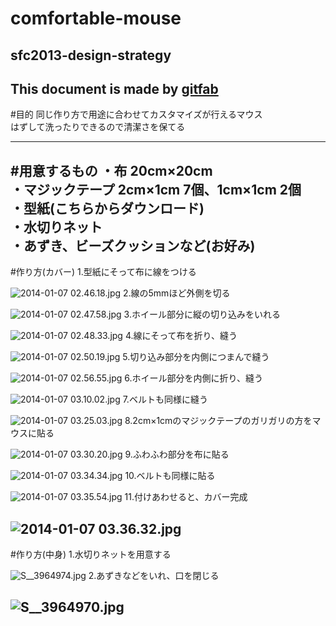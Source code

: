 # comfortable-mouse
## sfc2013-design-strategy   
This document is made by [gitfab](http://gitfab.org)
---
#目的
同じ作り方で用途に合わせてカスタマイズが行えるマウス<br>
はずして洗ったりできるので清潔さを保てる<br>

---
#用意するもの
・布 20cm×20cm<br>
・マジックテープ 2cm×1cm 7個、1cm×1cm 2個<br>
・型紙(こちらからダウンロード)<br>
・水切りネット<br>
・あずき、ビーズクッションなど(お好み)
---
#作り方(カバー)
1.型紙にそって布に線をつける<br>


![2014-01-07 02.46.18.jpg](https://raw.github.com/nanmpdrk/comfortable-mouse/master/gitfab/resources/2014-01-07-02.46.18.jpg)
2.線の5mmほど外側を切る

![2014-01-07 02.47.58.jpg](https://raw.github.com/nanmpdrk/comfortable-mouse/master/gitfab/resources/2014-01-07-02.47.58.jpg)
3.ホイール部分に縦の切り込みをいれる

![2014-01-07 02.48.33.jpg](https://raw.github.com/nanmpdrk/comfortable-mouse/master/gitfab/resources/2014-01-07-02.48.33.jpg)
4.線にそって布を折り、縫う

![2014-01-07 02.50.19.jpg](https://raw.github.com/nanmpdrk/comfortable-mouse/master/gitfab/resources/2014-01-07-02.50.19.jpg)
5.切り込み部分を内側につまんで縫う

![2014-01-07 02.56.55.jpg](https://raw.github.com/nanmpdrk/comfortable-mouse/master/gitfab/resources/2014-01-07-02.56.55.jpg)
6.ホイール部分を内側に折り、縫う

![2014-01-07 03.10.02.jpg](https://raw.github.com/nanmpdrk/comfortable-mouse/master/gitfab/resources/2014-01-07-03.10.02.jpg)
7.ベルトも同様に縫う

![2014-01-07 03.25.03.jpg](https://raw.github.com/nanmpdrk/comfortable-mouse/master/gitfab/resources/2014-01-07-03.25.03.jpg)
8.2cm×1cmのマジックテープのガリガリの方をマウスに貼る

![2014-01-07 03.30.20.jpg](https://raw.github.com/nanmpdrk/comfortable-mouse/master/gitfab/resources/2014-01-07-03.30.20.jpg)
9.ふわふわ部分を布に貼る

![2014-01-07 03.34.34.jpg](https://raw.github.com/nanmpdrk/comfortable-mouse/master/gitfab/resources/2014-01-07-03.34.34.jpg)
10.ベルトも同様に貼る

![2014-01-07 03.35.54.jpg](https://raw.github.com/nanmpdrk/comfortable-mouse/master/gitfab/resources/2014-01-07-03.35.54.jpg)
11.付けあわせると、カバー完成

![2014-01-07 03.36.32.jpg](https://raw.github.com/nanmpdrk/comfortable-mouse/master/gitfab/resources/2014-01-07-03.36.32.jpg)
---
#作り方(中身)
1.水切りネットを用意する

![S__3964974.jpg](https://raw.github.com/nanmpdrk/comfortable-mouse/master/gitfab/resources/S__3964974.jpg)
2.あずきなどをいれ、口を閉じる

![S__3964970.jpg](https://raw.github.com/nanmpdrk/comfortable-mouse/master/gitfab/resources/S__3964970.jpg)
---
